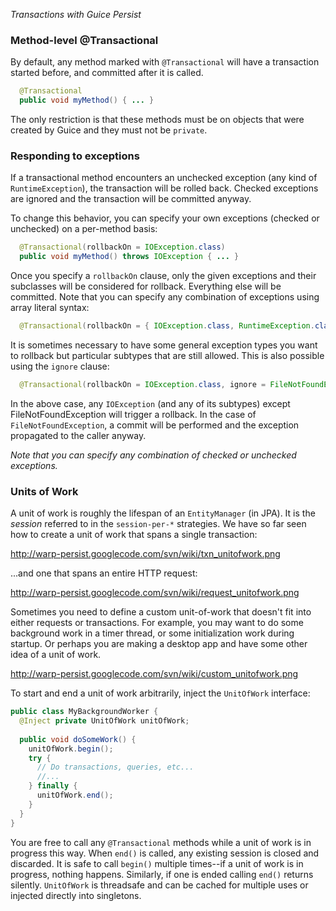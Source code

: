 _Transactions with Guice Persist_

### Method-level @Transactional

By default, any method marked with `@Transactional` will have a transaction started before, and committed after it is called. 

```java
  @Transactional
  public void myMethod() { ... }
```

The only restriction is that these methods must be on objects that were created by Guice and they must not be `private`.

### Responding to exceptions

If a transactional method encounters an unchecked exception (any kind of `RuntimeException`), the transaction will be rolled back. Checked exceptions are ignored and the transaction will be committed anyway.

To change this behavior, you can specify your own exceptions (checked or unchecked) on a per-method basis:

```java
  @Transactional(rollbackOn = IOException.class)
  public void myMethod() throws IOException { ... }
```
 
Once you specify a `rollbackOn` clause, only the given exceptions and their subclasses will be considered for rollback. Everything else will be committed. Note that you can specify any combination of exceptions using array literal syntax:

```java
  @Transactional(rollbackOn = { IOException.class, RuntimeException.class, ... })
```
 
It is sometimes necessary to have some general exception types you want to rollback but particular subtypes that are still allowed. This is also possible using the `ignore` clause:

```java
  @Transactional(rollbackOn = IOException.class, ignore = FileNotFoundException.class)
```
 
In the above case, any `IOException` (and any of its subtypes) except FileNotFoundException will trigger a rollback. In the case of `FileNotFoundException`, a commit will be performed and the exception propagated to the caller anyway. 

_Note that you can specify any combination of checked or unchecked exceptions._

### Units of Work 

A unit of work is roughly the lifespan of an `EntityManager` (in JPA). It is the _session_ referred to in the `session-per-*` strategies. We have so far seen how to create a unit of work that spans a single transaction:

http://warp-persist.googlecode.com/svn/wiki/txn_unitofwork.png

...and one that spans an entire HTTP request:

http://warp-persist.googlecode.com/svn/wiki/request_unitofwork.png

Sometimes you need to define a custom unit-of-work that doesn't fit into either requests or transactions. For example, you may want to do some background work in a timer thread, or some initialization work during startup. Or perhaps you are making a desktop app and have some other idea of a unit of work.

http://warp-persist.googlecode.com/svn/wiki/custom_unitofwork.png

To start and end a unit of work arbitrarily, inject the `UnitOfWork` interface:

```java
public class MyBackgroundWorker {
  @Inject private UnitOfWork unitOfWork;
 
  public void doSomeWork() {
    unitOfWork.begin();
    try { 
      // Do transactions, queries, etc...
      //...
    } finally {
      unitOfWork.end(); 
    }
  } 
}
```
 
You are free to call any `@Transactional` methods while a unit of work is in progress this way. When `end()` is called, any existing session is closed and discarded. It is safe to call `begin()` multiple times--if a unit of work is in progress, nothing happens. Similarly, if one is ended calling `end()` returns silently. `UnitOfWork` is threadsafe and can be cached for multiple uses or injected directly into singletons.